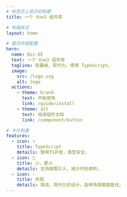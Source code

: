 ```yaml
---
# 标签页上显示的标题
title: 一个 Vue3 组件库

# 布局样式
layout: home

# 首页内容配置
hero:
  name: Qii-UI
  text: 一个 Vue3 组件库
  tagline: 轻量级、现代化，使用 TypeScript。
  image:
    src: /logo.svg
    alt: logo
  actions:
    - theme: brand
      text: 开始使用
      link: /guide/install
    - theme: alt
      text: 阅读组件文档
      link: /component/button

# 卡片列表
features:
  - icon: ⬆️
    title: TypeScript
    details: 使用TS开发，类型安全。
  - icon: 🚀
    title: 小，更小
    details: 支持按需引入，减少代码体积。
  - icon: ✨
    title: 外观
    details: 简洁、现代化的设计，各种场景都能胜任。
---
```

